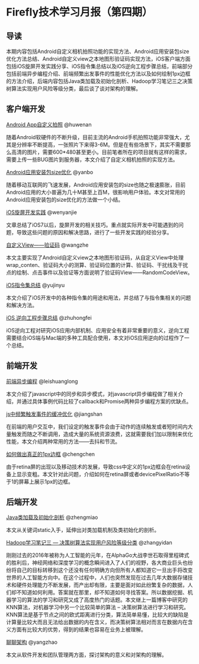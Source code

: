 # Firefly技术学习月报（第四期）

## 导读

本期内容包括Android自定义相机拍照功能的实现方法、Android应用安装包size优化方法总结、Android自定义view之本地图形验证码实现方法，iOS客户端方面包括iOS旋屏开发实践分享、iOS指令集总结以及iOS逆向工程步骤总结，前端部分包括前端异步编程介绍、前端频繁出发事件的性能优化方法以及如何绘制1px边框的方法介绍，后端内容包括Java类加载及初始化剖析、Hadoop学习笔记三之决策树算法实现用户风险等级分类，最后谈了谈对架构的理解。

## 客户端开发

[Android App自定义拍照](http://blog.csdn.net/qq309909897/article/details/53991430) @huwenan
  
  随着Android软硬件的不断升级，目前主流的Android手机拍照功能非常强大，尤其是分辨率不断提高，一张照片下来得3-6M。但是在有些场景下，其实不需要那么高清的图片，需要600*480甚至更小。目前笔者所在的项目就有这样的需求，需要上传一些BUG图片到服务器，本文介绍了自定义相机拍照的实现方法。

[Android应用安装包size优化](https://github.com/yanbo200303/studynotes/blob/master/Android%E5%BA%94%E7%94%A8%E5%AE%89%E8%A3%85%E5%8C%85size%E4%BC%98%E5%8C%96.md) @yanbo
  
  随着移动互联网的飞速发展，Android应用安装包的size也随之极速膨胀，目前Android应用的大小普遍为几十M甚至上百M，很影响用户体验。本文对常用的Android应用安装包的size优化的方法做一个小结。

[iOS旋屏开发实践](http://www.jianshu.com/p/6ffdc0d6928b) @wenyanjie
  
  文章总结了iOS7以后，旋屏开发的相关技巧。重点就实际开发中可能遇到的问题，导致这些问题的原因和解决思路，进行了一些开发实践的经验分享。

[自定义View——验证码](https://wangzzzz.github.io/html/3/randomview.html) @wangzhe
  
  本文主要实现了Android自定义view之本地图形验证码，从自定义View中处理wrap_conten、验证码大小的测算、验证码位置的计算、验证码、干扰线及干扰点的绘制、点击事件以及验证等方面说明了验证码View——RandomCodeView。

[iOS指令集总结](http://www.jianshu.com/p/0ea8b6c566e1) @yujinyu
  
  本文介绍了iOS开发中的各种指令集的用途和用法，并总结了与指令集相关的问题和解决方法。

[iOS 逆向工程步骤总结](http://www.jianshu.com/p/b765dd97a337) @zhuhongfei
  
  iOS逆向工程对研究iOS应用内部机制、应用安全有着非常重要的意义，逆向工程需要结合iOS端与Mac端的多种工具配合使用，本文对iOS应用逆向的过程作了一个总结。

## 前端开发

[前端异步编程](https://github.com/rayswim/blog/blob/master/src/javascript_asynchronous_programming.md) @leishuanglong
  
  本文介绍了javascript中的同步和异步模式，对javascript异步编程做了相关介绍，并通过具体事例代码比较了callback和Promise两种异步编程方案的优缺点。

[js中频繁触发事件的缓冲优化](https://github.com/gingermount/gingermount.github.io/blob/master/js%E4%B8%AD%E9%A2%91%E7%B9%81%E8%A7%A6%E5%8F%91%E4%BA%8B%E4%BB%B6%E7%9A%84%E7%BC%93%E5%86%B2%E4%BC%98%E5%8C%96.md) @jiangshan
  
  在前端的用户交互中，我们设定的触发事件会由于动作的连续触发或者短时间内大量触发而随之不断调用，造成大量的系统资源浪费，这就需要我们加以限制来优化性能，本文介绍两种常用的方法——去抖和节流。

[如何做出真正的1px边框](https://github.com/ToBeNumerOne/blog/blob/master/border.md) @chengchen
  
  由于retina屏的出现以及移动技术的发展，导致css中定义的1px边框会在retina设备上显示变粗。本文针对此问题，介绍如何在retina屏或者devicePixelRatio不等于1的屏幕上展示1px的边框。

## 后端开发

[Java类加载及初始化剖析](https://github.com/ZmRepo/ZmRepo.github.io/blob/master/%E7%B1%BB%E5%8A%A0%E8%BD%BD%E5%8F%8A%E5%88%9D%E5%A7%8B%E5%8C%96%E5%89%96%E6%9E%90.md) @zhengmiao
  
  本文从关键词static入手，延伸出对类加载机制及类初始化的剖析。

[Hadoop学习笔记三 — 决策树算法实现用户风险等级分类](http://blog.csdn.net/gloria_dandan/article/details/53983811) @zhangyidan
  
  刚刚过去的2016年被称为人工智能的元年，在AlphaGo大战李世石取得里程碑式的胜利后，神经网络和深度学习的概念瞬间进入了人们的视野，各大商业巨头也纷纷将自己的目标转移到这个还没有任何明确方向但所有人都知道它一旦出手将改变世界的人工智能方向中。在这个过程中，人们也突然发现在过去几年大数据存储技术和硬件处理能力不断发展，而产出却有限，主要是面对如此纷繁复杂的数据，人们却不知道如何利用。答案就在那里，却不知道如何寻找答案。所以数据挖掘、机器学习的算法的学习和研究又成了高度热门的话题。本文继上一篇博客中研究的KNN算法，对机器学习中另一个比较简单的算法 – 决策树算法进行学习和研究。KNN算法是基于节点之间的欧式距离进行分类，算法简单易懂，比较大的缺陷是计算量比较大而且无法给出数据的内在含义，而决策树算法相对而言在数据内在含义方面有比较大的优势，得到的结果也容易在业务上被理解。

[聊聊架构](https://github.com/gulfer/gulfer.github.io/blob/master/Architecture.md) @yangzhao
  
  本文从软件开发和团队管理两方面，探讨架构的意义和对架构的理解。



